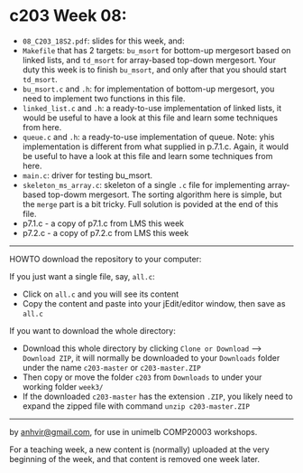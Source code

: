  c203 Week 08:
=======
  * `08_C203_18S2.pdf`: slides for this week, and:
  * `Makefile` that has 2 targets: `bu_msort` for bottom-up mergesort based on linked lists, and `td_msort` for array-based top-down mergesort. Your duty this week is to finish `bu_msort`, and only after that you should start `td_msort`. 
  * `bu_msort.c` and `.h`: for implementation of bottom-up mergesort, you need to implement two functions in this file.
  *  `linked_list.c` and `.h`: a ready-to-use implementation of linked lists, it would be useful to have a look at this file and learn some techniques from here.
  *  `queue.c` and `.h`: a ready-to-use implementation of queue. Note: yhis implementation is different from what supplied in p.7.1.c. Again, it would be useful to have a look at this file and learn some techniques from here.
  * `main.c`: driver for testing bu_msort.
  * `skeleton_ms_array.c`: skeleton of a single `.c` file for implementing array-based top-dowm mergesort. The sorting algorithm here is simple, but the `merge` part is a bit tricky. Full solution is povided at the end of this file. 
  *  p7.1.c - a copy of p7.1.c from LMS this week
  *  p7.2.c - a copy of p7.2.c from LMS this week

------------------------------------------------------

HOWTO download the repository to your computer:

If you just want a single file, say, `all.c`:
  * Click on `all.c` and you will see its content 
  * Copy the content and paste into your jEdit/editor window, then save as `all.c`

If you want to download the whole directory:
  * Download this whole directory by clicking `Clone or Download` --> `Download ZIP`, it will normally be downloaded to your `Downloads` folder under the name `c203-master` or `c203-master.ZIP`
  * Then copy or move the folder `c203` from `Downloads` to under your working folder `week3/`
  * If the downloaded `c203-master` has the extension `.ZIP`, you likely need to expand the zipped file with command `unzip c203-master.ZIP`
 

-------------------------------------------------------------
by anhvir@gmail.com, for use in unimelb COMP20003 workshops.

For a teaching week, a new content is (normally) uploaded at the very beginning of the week, and that content is removed one week later.
